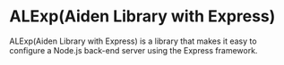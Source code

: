 # ALExp(Aiden Library with Express)

ALExp(Aiden Library with Express) is a library that makes it easy to configure a Node.js back-end server using the Express framework.
